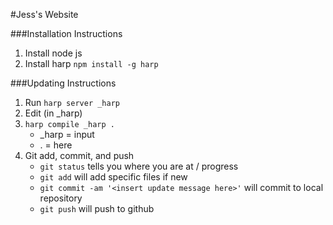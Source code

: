 #Jess's Website

###Installation Instructions
1. Install node js
2. Install harp `npm install -g harp`

###Updating Instructions
1. Run `harp server _harp`
2. Edit (in _harp)
3. `harp compile _harp . `
	* _harp = input
	* . = here
4. Git add, commit, and push
	* `git status` tells you where you are at / progress
	* `git add` will add specific files if new
	* `git commit -am '<insert update message here>'` will commit to local repository
	* `git push` will push to github

